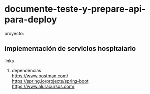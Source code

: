 # <h1>documente-teste-y-prepare-api-para-deploy</h1>

proyecto: <h2>Implementación de servicios hospitalario</h2>



links

1) dependencias<br>
<a>https://www.postman.com/</a><br>
<a>https://spring.io/projects/spring-boot</a><br>
<a>https://www.aluracursos.com/</a><br>






